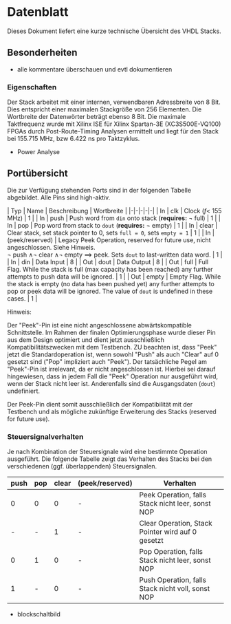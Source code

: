 # Datenblatt
Dieses Dokument liefert eine kurze technische Übersicht des VHDL Stacks.

## Besonderheiten
- alle kommentare überschauen und evtl dokumentieren 

### Eigenschaften

Der Stack arbeitet mit einer internen, verwendbaren Adressbreite von 8 Bit. Dies entspricht einer maximalen Stackgröße von 256 Elementen. Die Wortbreite der Datenwörter beträgt ebenso 8 Bit. Die maximale Taktfrequenz wurde mit Xilinx ISE für Xilinx Spartan-3E (XC3S500E-VQ100) FPGAs durch Post-Route-Timing Analysen ermittelt und liegt für den Stack bei 155.715 MHz, bzw 6.422 ns pro Taktzyklus. 
- Power Analyse

## Portübersicht
Die zur Verfügung stehenden Ports sind in der folgenden Tabelle abgebildet. Alle Pins sind high-aktiv.

| Typ | Name | Beschreibung | Wortbreite |
|-|-|-|-|-|
| In | clk | Clock ($f <$ 155 MHz) | 1 |
| In | push | Push word from `din` onto stack (**requires:** $\neg$ full) | 1 |
| In | pop | Pop word from stack to `dout` (**requires:** $\neg$ empty) | 1 |
| In | clear | Clear stack, set stack pointer to 0, sets `full = 0`, sets `empty = 1` | 1 |
| In | (peek/reserved) | Legacy Peek Operation, reserved for future use, nicht angeschlossen. Siehe Hinweis.<br>$\neg$ push $\land\neg$ clear $\land \neg$ empty $\implies$ peek. Sets `dout` to last-written data word. | 1 |
| In | din | Data Input | 8 |
| Out | dout | Data Output | 8 |
| Out | full | Full Flag. While the stack is full (max capacity has been reached) any further attempts to push data will be ignored. | 1 |
| Out | empty | Empty Flag. While the stack is empty (no data has been pushed yet) any further attempts to pop or peek data will be ignored. The value of `dout` is undefined in these cases. | 1 |

Hinweis:

Der "Peek"-Pin ist eine nicht angeschlossene abwärtskompatible Schnittstelle. Im Rahmen der finalen Optimierungsphase wurde dieser Pin aus dem Design optimiert und dient jetzt ausschließlich Kompatibilitätszwecken mit dem Testbench. ZU beachten ist, dass "Peek" jetzt die Standardoperation ist, wenn sowohl "Push" als auch "Clear" auf 0 gesetzt sind ("Pop" impliziert auch "Peek"). Der tatsächliche Pegel am "Peek"-Pin ist irrelevant, da er nicht angeschlossen ist. Hierbei sei darauf hingewiesen, dass in jedem Fall die "Peek" Operation nur ausgeführt wird, wenn der Stack nicht leer ist. Anderenfalls sind die Ausgangsdaten (`dout`) undefiniert.

Der Peek-Pin dient somit ausschließlich der Kompatibilität mit der Testbench und als mögliche zukünftige Erweiterung des Stacks (reserved for future use).

### Steuersignalverhalten

Je nach Kombination der Steuersignale wird eine bestimmte Operation ausgeführt. Die folgende Tabelle zeigt das Verhalten des Stacks bei den verschiedenen (ggf. überlappenden) Steuersignalen.

| push | pop | clear | (peek/reserved) | Verhalten |
|-|-|-|-|-|
| 0 | 0 | 0 | - | Peek Operation, falls Stack nicht leer, sonst NOP |
| - | - | 1 | - | Clear Operation, Stack Pointer wird auf 0 gesetzt |
| 0 | 1 | 0 | - | Pop Operation, falls Stack nicht leer, sonst NOP |
| 1 | - | 0 | - | Push Operation, falls Stack nicht voll, sonst NOP |


- blockschaltbild
